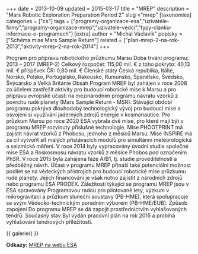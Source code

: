 +++
date = 2013-10-09
updated = 2015-03-17
title = "MREP"
description = "Mars Robotic Exploration Preparation Period 2"
slug ="mrep"
[taxonomies]
categories = ["cs"]
tags = ["programy-organizace-esa","uzivatele-firmy","programy-organizace-mrep","uzivatele-vedci","typy-clanku-informace-o-programech"]
[extra]
author = "Michal Václavík"
popisky = ["Schéma mise Mars Sample Return"]
related = ["plan-mrep-2-na-rok-2013","aktivity-mrep-2-na-rok-2014"]
+++

Program pro přípravu robotického průzkumu Marsu Doba trvání programu: 2013 – 2017 (MREP-2) Celkový rozpočet: 115,00 mil. € z toho pokryto: 40,13 mil. € příspěvek ČR: 0,80 mil. € Členské státy Česká republika, Itálie, Norsko, Polsko, Portugalsko, Rakousko, Rumunsko, Španělsko, Švédsko, Švýcarsko a Velká Británie Obsah Program MREP byl zahájen v roce 2008 za účelem zastřešit aktivity pro budoucí robotické mise k Marsu a pro přípravu evropské účasti na mezinárodním programu návratu vzorků z povrchu rudé planety (Mars Sample Return - MSR). Stávající období programu pokrývá dlouhodobý technologický vývoj pro budoucí mise a osvojení si využívání jaderných zdrojů energie v kosmonautice. Pro průzkum Marsu po roce 2020 ESA vybrala dvě mise, pro které mají být v programu MREP rozvinuty příslušné technologie. Mise PHOOTPRINT má zajistit návrat vzorků z Phobosu, jednoho z měsíců Marsu. Mise INSPIRE má za cíl vytvořit síť malých přistávacích modulů pro simultánní meteorologická a seizmická měření. V roce 2014 byly vypracovány úvodní studie společné mise ESA a Roskosmosu návratu vzorků z měsíce Phobos pod označením PhSR. V roce 2015 byla zahájena fáze A/B1, tj. studie proveditelnosti a předběžný návrh. Účast v programu MREP přináší také potenciální možnost podílet se na vědeckých přístrojích pro budoucí robotické mise průzkumu rudé planety. Jejich financování je však nutno zajistit z národních zdrojů nebo programu ESA PRODEX. Záležitosti týkající se programu MREP jsou v ESA spravovány Programovou radou pro pilotované lety, výzkum v mikrogravitaci a průzkum sluneční soustavy (PB-HME), která spolupracuje se svým Vědecko-technickým poradním výborem (PB-HME/EUB). Způsob zapojení Do programu MREP se dá zapojit prostřednictvím vyhlašovaných tendrů. Současný stav Byl vydán pracovní plán na rok 2015 a probíhá vyhlašování tendrových příležitostí.

{{ galerie() }}

**Odkazy:**
[MREP na webu ESA]

[MREP na webu ESA]: http://www.esa.int/Our_Activities/Technology/Mars_Robotic_Exploration_Preparation_Programme_MREP
